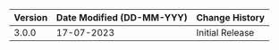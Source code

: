 | **Version** | **Date Modified (DD-MM-YYY)** | **Change History**                          |
|-------------|--------------------------------|--------------------------------------------|
| 3.0.0       | 17-07-2023                     |Initial Release                              |


